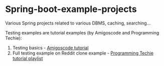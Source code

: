 # Spring-boot-example-projects
Various Spring projects related to various DBMS, caching, searching...

Testing examples are tutorial examples (by Amigoscode and Programming Techie):
1. Testing basics - [Amigoscode tutorial](https://www.youtube.com/watch?v=Geq60OVyBPg&ab_channel=Amigoscode)
2. Full testing example on Reddit clone example - [Programming Techie tutorial playlist](https://www.youtube.com/watch?v=--nQfs67zCM&list=PLSVW22jAG8pByICwbp3c99FoXWIaDJ1gv&ab_channel=ProgrammingTechie)
